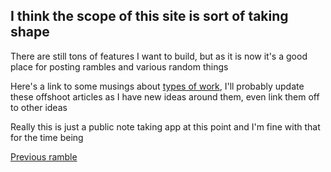 ## I think the scope of this site is sort of taking shape

There are still tons of features I want to build, but as it is now it's a good place for posting rambles and various random things

Here's a link to some musings about [types of work](types_of_work.md), I'll probably update these offshoot articles as I have new ideas around them, even link them off to other ideas

Really this is just a public note taking app at this point and I'm fine with that for the time being

[Previous ramble](rambles/01_01_2024.md)